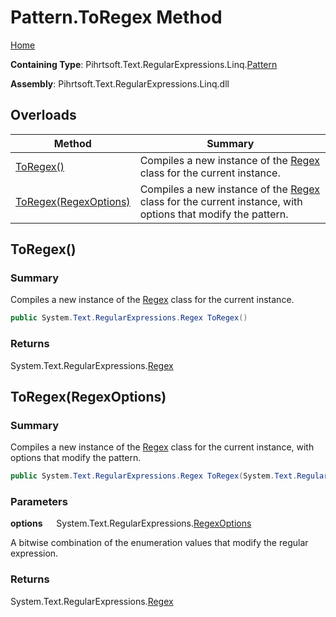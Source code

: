 # Pattern\.ToRegex Method

[Home](../../../../../../README.md)

**Containing Type**: Pihrtsoft\.Text\.RegularExpressions\.Linq\.[Pattern](../README.md)

**Assembly**: Pihrtsoft\.Text\.RegularExpressions\.Linq\.dll

## Overloads

| Method | Summary |
| ------ | ------- |
| [ToRegex()](#Pihrtsoft_Text_RegularExpressions_Linq_Pattern_ToRegex) | Compiles a new instance of the [Regex](https://docs.microsoft.com/en-us/dotnet/api/system.text.regularexpressions.regex) class for the current instance\. |
| [ToRegex(RegexOptions)](#Pihrtsoft_Text_RegularExpressions_Linq_Pattern_ToRegex_System_Text_RegularExpressions_RegexOptions_) | Compiles a new instance of the [Regex](https://docs.microsoft.com/en-us/dotnet/api/system.text.regularexpressions.regex) class for the current instance, with options that modify the pattern\. |

## ToRegex\(\) <a name="Pihrtsoft_Text_RegularExpressions_Linq_Pattern_ToRegex"></a>

### Summary

Compiles a new instance of the [Regex](https://docs.microsoft.com/en-us/dotnet/api/system.text.regularexpressions.regex) class for the current instance\.

```csharp
public System.Text.RegularExpressions.Regex ToRegex()
```

### Returns

System\.Text\.RegularExpressions\.[Regex](https://docs.microsoft.com/en-us/dotnet/api/system.text.regularexpressions.regex)

## ToRegex\(RegexOptions\) <a name="Pihrtsoft_Text_RegularExpressions_Linq_Pattern_ToRegex_System_Text_RegularExpressions_RegexOptions_"></a>

### Summary

Compiles a new instance of the [Regex](https://docs.microsoft.com/en-us/dotnet/api/system.text.regularexpressions.regex) class for the current instance, with options that modify the pattern\.

```csharp
public System.Text.RegularExpressions.Regex ToRegex(System.Text.RegularExpressions.RegexOptions options)
```

### Parameters

**options** &emsp; System\.Text\.RegularExpressions\.[RegexOptions](https://docs.microsoft.com/en-us/dotnet/api/system.text.regularexpressions.regexoptions)

A bitwise combination of the enumeration values that modify the regular expression\.

### Returns

System\.Text\.RegularExpressions\.[Regex](https://docs.microsoft.com/en-us/dotnet/api/system.text.regularexpressions.regex)

